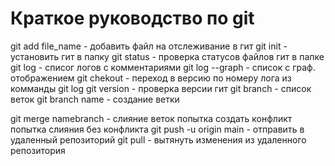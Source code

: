 # Краткое руководство по git
git add file_name - добавить файл на отслеживание в гит
git init - установить гит в папку
git status - проверка статусов файлов гит в папке
git log - списог логов с комментариями
git log --graph - список с граф. отображением
git chekout - переход в версию по номеру лога из комманды git log
git version - проверка версии гит
git branch - список веток
git branch name - создание ветки


git merge namebranch - слияние веток
попытка создать конфликт
попытка слияния без конфликта
git push -u origin main - отправить в удаленный репозиторий
git pull - вытянуть изменения из удаленного репозитория